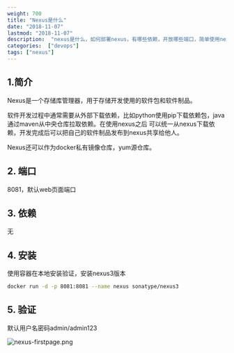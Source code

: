 ```yaml
---
weight: 700
title: "Nexus是什么"
date: "2018-11-07"
lastmod: "2018-11-07"
description:  "nexus是什么，如何部署nexus，有哪些依赖，开放哪些端口，简单使用nexus"
categories:  ["devops"]
tags: ["nexus"]
---
```


## 1.简介
Nexus是一个存储库管理器，用于存储开发使用的软件包和软件制品。

软件开发过程中通常需要从外部下载依赖，比如python使用pip下载依赖包，java通过maven从中央仓库拉取依赖。在使用nexus之后
可以统一从nexus下载依赖，开发完成后可以把自己的软件制品发布到nexus共享给他人。

Nexus还可以作为docker私有镜像仓库，yum源仓库。

## 2. 端口
8081，默认web页面端口

## 3. 依赖
无

## 4. 安装
使用容器在本地安装验证，安装nexus3版本

```bash
docker run -d -p 8081:8081 --name nexus sonatype/nexus3
```

## 5. 验证
默认用户名密码admin/admin123

![nexus-firstpage.png](/nexus/nexus-firstpage.png)
